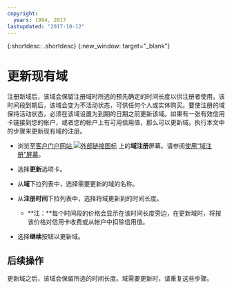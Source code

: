 ```yaml
---
copyright:
  years: 1994, 2017
lastupdated: "2017-10-12"
---
```


{:shortdesc: .shortdesc}
{:new_window: target="_blank"}

# 更新现有域

注册新域后，该域会保留注册域时所选的预先确定的时间长度以供注册者使用。该时间段到期后，该域会变为不活动状态，可供任何个人或实体购买。要使注册的域保持活动状态，必须在该域设置为到期的日期之前更新该域。如果有一张有效信用卡链接到您的帐户，或者您的帐户上有可用信用值，那么可以更新域。执行本文中的步骤来更新现有域的注册。

* 浏览至[客户门户网站 ![外部链接图标](../../icons/launch-glyph.svg "外部链接图标")](https://control.softlayer.com/) 上的**域注册**屏幕。请参阅[使用“域注册”屏幕](acceusess-domain-reg-screen.html)。
* 选择**更新**选项卡。
* 从**域**下拉列表中，选择需要更新的域的名称。
* 从**注册时间**下拉列表中，选择将域更新到的时间长度。

  * **注：**每个时间段的价格会显示在该时间长度旁边，在更新域时，将按该价格对信用卡收费或从帐户中扣除信用值。

* 选择**继续**按钮以更新域。

## 后续操作

更新域之后，该域会保留所选的时间长度。域需要更新时，请重复这些步骤。
